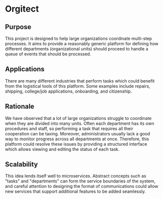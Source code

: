 # Orgitect

## Purpose

This project is designed to help large organizations coordinate multi-step processes. It aims to provide a reasonably generic platform for defining how different departments (organizational units) should proceed to handle a queue of events that should be processed.

## Applications

There are many different industries that perform tasks which could benefit from the logistical tools of this platform. Some examples include repairs, shipping, college/job applications, onboarding, and citizenship.

## Rationale

We have observed that a lot of large organizations struggle to coordinate when they are divided into many units. Often each department has its own procedures and staff, so performing a task that requires all their cooperation can be taxing. Moreover, administrators usually lack a good way to monitor progress across all departments at once. Therefore, this platform could resolve these issues by providing a structured interface which allows viewing and editing the status of each task.

## Scalability

This idea lends itself well to microservices. Abstract concepts such as "tasks" and "departments" can form the service boundaries of the system, and careful attention to designing the format of communications could allow new services that support additional features to be added seamlessly. 
